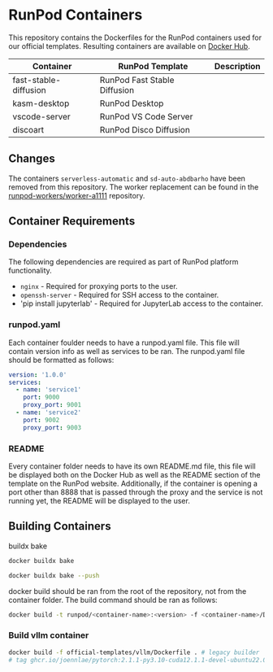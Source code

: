 # RunPod Containers

This repository contains the Dockerfiles for the RunPod containers used for our official templates. Resulting containers are available on [Docker Hub](https://hub.docker.com/u/runpod).

| Container             | RunPod Template              | Description |
|-----------------------|------------------------------|-------------|
| fast-stable-diffusion | RunPod Fast Stable Diffusion |             |
| kasm-desktop          | RunPod Desktop               |             |
| vscode-server         | RunPod VS Code Server        |             |
| discoart              | RunPod Disco Diffusion       |             |


## Changes

The containers `serverless-automatic` and `sd-auto-abdbarho` have been removed from this repository. The worker replacement can be found in the [runpod-workers/worker-a1111](https://github.com/runpod-workers/worker-a1111) repository.

## Container Requirements

### Dependencies

The following dependencies are required as part of RunPod platform functionality.

- `nginx` - Required for proxying ports to the user.
- `openssh-server` - Required for SSH access to the container.
- 'pip install jupyterlab' - Required for JupyterLab access to the container.

### runpod.yaml

Each container foulder needs to have a runpod.yaml file. This file will contain version info as well as services to be ran. The runpod.yaml file should be formatted as follows:

```yaml
version: '1.0.0'
services:
  - name: 'service1'
    port: 9000
    proxy_port: 9001
  - name: 'service2'
    port: 9002
    proxy_port: 9003
```

### README

Every container folder needs to have its own README.md file, this file will be displayed both on the Docker Hub as well as the README section of the template on the RunPod website. Additionally, if the container is opening a port other than 8888 that is passed through the proxy and the service is not running yet, the README will be displayed to the user.

## Building Containers

buildx bake

```BASH
docker buildx bake

docker buildx bake --push
```


docker build should be ran from the root of the repository, not from the container folder. The build command should be ran as follows:

```bash
docker build -t runpod/<container-name>:<version> -f <container-name>/Dockerfile .
```
### Build vllm container

```bash
docker build -f official-templates/vllm/Dockerfile . # legacy builder
# tag ghcr.io/joennlae/pytorch:2.1.1-py3.10-cuda12.1.1-devel-ubuntu22.04-vllm
```